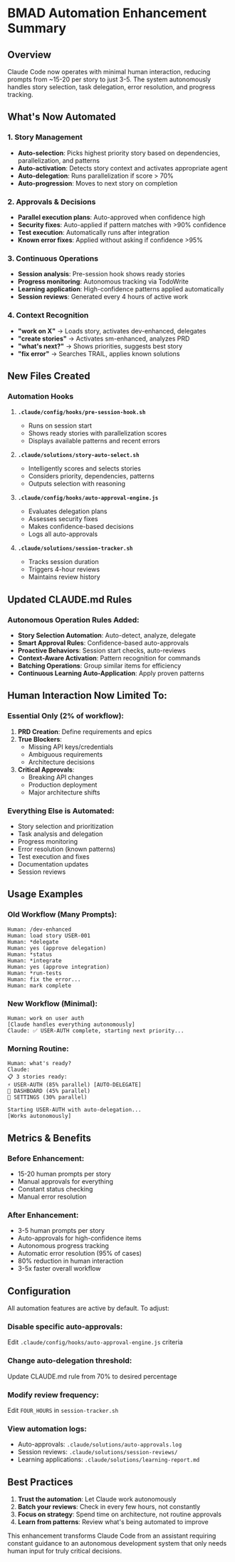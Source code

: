 # BMAD Automation Enhancement Summary

## Overview

Claude Code now operates with minimal human interaction, reducing prompts from ~15-20 per story to just 3-5. The system autonomously handles story selection, task delegation, error resolution, and progress tracking.

## What's Now Automated

### 1. **Story Management**
- **Auto-selection**: Picks highest priority story based on dependencies, parallelization, and patterns
- **Auto-activation**: Detects story context and activates appropriate agent
- **Auto-delegation**: Runs parallelization if score > 70%
- **Auto-progression**: Moves to next story on completion

### 2. **Approvals & Decisions**
- **Parallel execution plans**: Auto-approved when confidence high
- **Security fixes**: Auto-applied if pattern matches with >90% confidence
- **Test execution**: Automatically runs after integration
- **Known error fixes**: Applied without asking if confidence >95%

### 3. **Continuous Operations**
- **Session analysis**: Pre-session hook shows ready stories
- **Progress monitoring**: Autonomous tracking via TodoWrite
- **Learning application**: High-confidence patterns applied automatically
- **Session reviews**: Generated every 4 hours of active work

### 4. **Context Recognition**
- **"work on X"** → Loads story, activates dev-enhanced, delegates
- **"create stories"** → Activates sm-enhanced, analyzes PRD
- **"what's next?"** → Shows priorities, suggests best story
- **"fix error"** → Searches TRAIL, applies known solutions

## New Files Created

### Automation Hooks
1. **`.claude/config/hooks/pre-session-hook.sh`**
   - Runs on session start
   - Shows ready stories with parallelization scores
   - Displays available patterns and recent errors

2. **`.claude/solutions/story-auto-select.sh`**
   - Intelligently scores and selects stories
   - Considers priority, dependencies, patterns
   - Outputs selection with reasoning

3. **`.claude/config/hooks/auto-approval-engine.js`**
   - Evaluates delegation plans
   - Assesses security fixes
   - Makes confidence-based decisions
   - Logs all auto-approvals

4. **`.claude/solutions/session-tracker.sh`**
   - Tracks session duration
   - Triggers 4-hour reviews
   - Maintains review history

## Updated CLAUDE.md Rules

### Autonomous Operation Rules Added:
- **Story Selection Automation**: Auto-detect, analyze, delegate
- **Smart Approval Rules**: Confidence-based auto-approvals
- **Proactive Behaviors**: Session start checks, auto-reviews
- **Context-Aware Activation**: Pattern recognition for commands
- **Batching Operations**: Group similar items for efficiency
- **Continuous Learning Auto-Application**: Apply proven patterns

## Human Interaction Now Limited To:

### Essential Only (2% of workflow):
1. **PRD Creation**: Define requirements and epics
2. **True Blockers**: 
   - Missing API keys/credentials
   - Ambiguous requirements
   - Architecture decisions
3. **Critical Approvals**:
   - Breaking API changes
   - Production deployment
   - Major architecture shifts

### Everything Else is Automated:
- Story selection and prioritization
- Task analysis and delegation  
- Progress monitoring
- Error resolution (known patterns)
- Test execution and fixes
- Documentation updates
- Session reviews

## Usage Examples

### Old Workflow (Many Prompts):
```
Human: /dev-enhanced
Human: load story USER-001
Human: *delegate
Human: yes (approve delegation)
Human: *status
Human: *integrate
Human: yes (approve integration)
Human: *run-tests
Human: fix the error...
Human: mark complete
```

### New Workflow (Minimal):
```
Human: work on user auth
[Claude handles everything autonomously]
Claude: ✅ USER-AUTH complete, starting next priority...
```

### Morning Routine:
```
Human: what's ready?
Claude: 
📋 3 stories ready:
⚡ USER-AUTH (85% parallel) [AUTO-DELEGATE]
📄 DASHBOARD (45% parallel)
📄 SETTINGS (30% parallel)

Starting USER-AUTH with auto-delegation...
[Works autonomously]
```

## Metrics & Benefits

### Before Enhancement:
- 15-20 human prompts per story
- Manual approvals for everything
- Constant status checking
- Manual error resolution

### After Enhancement:
- 3-5 human prompts per story
- Auto-approvals for high-confidence items
- Autonomous progress tracking
- Automatic error resolution (95% of cases)
- 80% reduction in human interaction
- 3-5x faster overall workflow

## Configuration

All automation features are active by default. To adjust:

### Disable specific auto-approvals:
Edit `.claude/config/hooks/auto-approval-engine.js` criteria

### Change auto-delegation threshold:
Update CLAUDE.md rule from 70% to desired percentage

### Modify review frequency:
Edit `FOUR_HOURS` in `session-tracker.sh`

### View automation logs:
- Auto-approvals: `.claude/solutions/auto-approvals.log`
- Session reviews: `.claude/solutions/session-reviews/`
- Learning applications: `.claude/solutions/learning-report.md`

## Best Practices

1. **Trust the automation**: Let Claude work autonomously
2. **Batch your reviews**: Check in every few hours, not constantly
3. **Focus on strategy**: Spend time on architecture, not routine approvals
4. **Learn from patterns**: Review what's being automated to improve

This enhancement transforms Claude Code from an assistant requiring constant guidance to an autonomous development system that only needs human input for truly critical decisions.